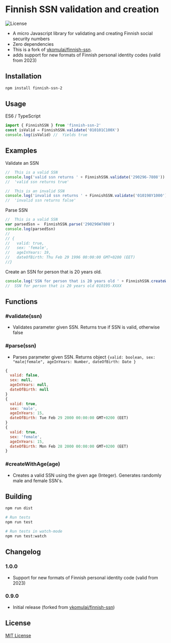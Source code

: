 # Finnish SSN validation and creation

 ![License](https://img.shields.io/npm/l/finnish-ssn.svg)

- A micro Javascript library for validating and creating Finnish social security numbers
- Zero dependencies
- This is a fork of [vkomulai/finnish-ssn](https://github.com/vkomulai/finnish-ssn).
- adds support for new formats of Finnish personal identity codes (valid from 2023)

## Installation

```sh
npm install finnish-ssn-2
```

## Usage

ES6 / TypeScript

```js
import { FinnishSSN } from 'finnish-ssn-2'
const isValid = FinnishSSN.validate('010101C100X')
console.log(isValid) //  Yields true
```

## Examples

Validate an SSN

```js
//  This is a valid SSN
console.log('valid ssn returns ' + FinnishSSN.validate('290296-7808'))
//  'valid ssn returns true'

//  This is an invalid SSN
console.log('invalid ssn returns ' + FinnishSSN.validate('010198Y1000'))
//  'invalid ssn returns false'
```

Parse SSN

```js
//  This is a valid SSN
var parsedSsn =  FinnishSSN.parse('290296W7808')
console.log(parsedSsn)
//
// {
//   valid: true,
//   sex: 'female',
//   ageInYears: 19,
//   dateOfBirth: Thu Feb 29 1996 00:00:00 GMT+0200 (EET)
//}
```

Create an SSN for person that is 20 years old.

```js
console.log('SSN for person that is 20 years old ' + FinnishSSN.createWithAge(20))
//  SSN for person that is 20 years old 010195-XXXX
```

## Functions

### #validate(ssn)

- Validates parameter given SSN. Returns true if SSN is valid, otherwise false

### #parse(ssn)

- Parses parameter given SSN. Returns object `{valid: boolean, sex: "male|female", ageInYears: Number, dateOfBirth: Date }`

```js
{
  valid: false,
  sex: null,
  ageInYears: null,
  dateOfBirth: null
}
{
  valid: true,
  sex: 'male',
  ageInYears: 15,
  dateOfBirth: Tue Feb 29 2000 00:00:00 GMT+0200 (EET)
}
{
  valid: true,
  sex: 'female',
  ageInYears: 15,
  dateOfBirth: Mon Feb 28 2000 00:00:00 GMT+0200 (EET)
}
```

### #createWithAge(age)

- Creates a valid SSN using the given age (Integer). Generates randomly male and female SSN's.

## Building

```sh
npm run dist

# Run tests
npm run test

# Run tests in watch-mode
npm run test:watch
```

## Changelog

### 1.0.0

- Support for new formats of Finnish personal identity code (valid from 2023)

### 0.9.0

- Initial release (forked from [vkomulai/finnish-ssn](https://github.com/vkomulai/finnish-ssn))

## License

[MIT License](LICENSE)
